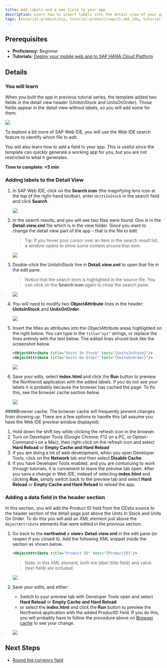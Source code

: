 ```yaml
---
title: Add labels and a new field to your app
description: Learn how to insert labels into the detail view of your app and add additional fields.
tags: [tutorial:product/hcp, tutorial:product/sapui5_web_ide, tutorial:product/mobile, tutorial:interest/gettingstarted, tutorial:product/sap_ui5]
---
```


## Prerequisites
 - **Proficiency:** Beginner
 - **Tutorials:** [Deploy your mobile web app to SAP HANA Cloud Platform](http://go.sap.com/developer/tutorials/hcp-deploy-mobile-web-app.html)

## Details

### You will learn
When you built the app in previous tutorial series, the template added two fields in the detail view header (UnitsInStock and UnitsOnOrder). Those fields appear in the detail view without labels, so you will add some for them. 

 ![](mob2-1_0.png)

To explore a bit more of SAP Web IDE, you will use the Web IDE search feature to identify which file to edit. 

You will also learn how to add a field to your app. This is useful since the template can quickly generate a working app for you, but you are not restricted to what it generates.

**Time to complete: <5 min**

### Adding labels to the Detail View

1. In SAP Web IDE, click on the **Search icon** (the magnifying lens icon at the top of the right-hand toolbar), enter `UnitsInStock` in the search field and click **Search**.

    ![](mob2-1_label_1.png)

2. In the search results, and you will see two files were found. One is in the **Detail.view.xml** file which is in the view folder. Since you want to change the detail view part of the app – that is the file to edit.

    >Tip: If you hover your cursor over an item in the search result list, a window opens to show some context around that item.
 
    ![](mob2-1_label_2.png)


3. Double-click the UnitsInStock line in **Detail.view.xml** to open that file in the edit pane. 

    >Notice that the search term is highlighted in the source file. You can click on the **Search icon** again to close the search pane. 

    ![](mob2-1_label_3.png)

4. You will need to modify two **ObjectAttribute** lines in the header: **UnitsInStock** and **UnitsOnOrder**.

    ![](mob2-1_label_4.png)

5. Insert the titles as attributes into the ObjectAttribute areas highlighted on the right below. You can type in the `title="xyz"` strings, or replace the lines entirely with the text below. The edited lines should look like the screenshot below.

    ```xml
    <ObjectAttribute title="Units In Stock" text="{UnitsInStock}"/>
    <ObjectAttribute title="Units On Order" text="{UnitsOnOrder}"/>
    ```
    ![](mob2-1_label_5.png)

6. Save your edts, select **index.html** and click the **Run** button to preview the Northwind application with the added labels. If you do not see your labels it is probably because the browser has cached the page. To fix this, see the browser cache section below.

    ![](mob2-1_label_6.png)


####<a name="browser_cache"></a>Browser cache:
The browser cache will frequently prevent changes from showing up. There are a few options to handle this (all assume you have the Web IDE preview window displayed):

1. Hold down the shift key while clicking the refresh icon in the browser.
2. Turn on Developer Tools (Google Chrome: F12 on a PC, or Option-Command-I on a Mac), then right-click on the refresh icon and select **Hard Reload** or **Empty Cache and Hard Reload**
3. If you are doing a lot of web development, when you open Developer Tools, click on the **Network** tab and then select **Disable Cache**. 
4. If you have Developer Tools enabled, and you are contunuing to work through tutorials, it is convenient to leave the preview tab open. After you save a change in Web IDE, instead of selecting **index.html** and clicking **Run**, simply switch back to the preview tab and select **Hard Reload** or **Empty Cache and Hard Reload** to reload the app. 

 
### Adding a data field in the header section
In this section, you will add the Product ID field from the OData source to the header section of the detail page just above the Units In Stock and Units On Order. To do this you will add an XML element just above the `ObjectAttribute` elements that were edited in the previous section.

1. Go back to the **northwind > view> Detail.view.xml** in the edit pane (or reopen if you closed it). Add the following XML snippet inside the section as shown below.

    ```xml
    <ObjectAttribute title="Product ID" text="{ProductID}"/>
    ```

    >Note: in this XML element, both the label (title field) and value (text field) are included.
 
    ![](mob2-1_field_1.png)

2. Save your edits, and either:

    - Switch to your preview tab with Developer Tools open and select **Hard Reload** or **Empty Cache and Hard Reload**  
    - or select the **index.html** and click the **Run** button to preview the Northwind application with the added ProductID field. If you do this, you will probably have to follow the procedure above on [Browser cache](#browser_cache) to see your change.

    ![](mob2-1_field_2.png)
 
## Next Steps
 - [Round the currency field](http://go.sap.com/developer/tutorials/hcp-webide-round-currency.html)